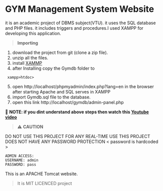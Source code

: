 # GYM Management System Website 
it is an academic project of DBMS subject(VTU). it uses the SQL database and PHP files.
it includes triggers and procedures.I used XAMPP for developing this application.

> **Importing**
1. download the project from git (clone a zip file).
2. unzip all the files.
3. install [XAMMP]( https://www.apachefriends.org/index.html )
4. after Installing copy the Gymdb folder to
```
 xampp>htdoc> 
 ```
5. open  http://localhost/phpmyadmin/index.php?lang=en  in the browser after starting Apache and SQL serves in XAMPP
6. import Gymdb.sql file to the database.
7. open this link http://localhost/gymdb/admin-panel.php 

:name_badge: **NOTE: if you dint understand above steps then watch this [Youtube video]( https://youtu.be/touOwioBgEY)**

> :warning: **CAUTION**

DO NOT USE THIS PROJECT FOR ANY REAL-TIME USE THIS PROJECT DOES NOT HAVE ANY PASSWORD PROTECTION < password is hardcoded >
```
ADMIN ACCESS:
USERNAME: admin
PASSWORD: pass
```

This is an APACHE Tomcat website.


 >It is  MIT LICENCED project